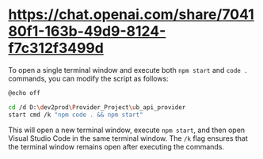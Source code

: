 # https://chat.openai.com/share/704180f1-163b-49d9-8124-f7c312f3499d
To open a single terminal window and execute both `npm start` and `code .` commands, you can modify the script as follows:

```bash
@echo off

cd /d D:\dev2prod\Provider_Project\ub_api_provider
start cmd /k "npm code . && npm start"
```

This will open a new terminal window, execute `npm start`, and then open Visual Studio Code in the same terminal window. The `/k` flag ensures that the terminal window remains open after executing the commands.
